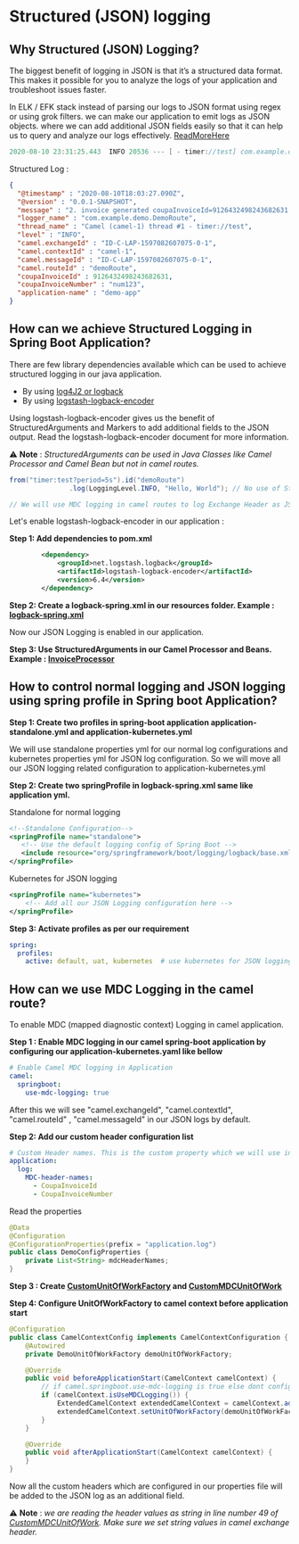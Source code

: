 # Structured (JSON) logging



##  Why Structured (JSON) Logging?

The biggest benefit of logging in JSON is that it’s a structured data format. This makes it possible for you to analyze the logs of your application and troubleshoot issues faster. 

In ELK / EFK stack instead of parsing our logs to JSON format using regex or using grok filters. we can make our application to emit logs as JSON objects. where we can add additional JSON fields easily so that it can help us to query and analyze our logs effectively.  [ReadMoreHere](https://www.elastic.co/blog/structured-logging-filebeat)

```verilog
2020-08-10 23:31:25.443  INFO 20536 --- [ - timer://test] com.example.demo.DemoRoute               : 2. invoice generated coupaInvoiceId=262877147957987637 and coupaInvoiceNumber=num123
```

Structured Log :

```Json
{
  "@timestamp" : "2020-08-10T18:03:27.090Z",
  "@version" : "0.0.1-SNAPSHOT",
  "message" : "2. invoice generated coupaInvoiceId=9126432498243682631 and coupaInvoiceNumber=num123",
  "logger_name" : "com.example.demo.DemoRoute",
  "thread_name" : "Camel (camel-1) thread #1 - timer://test",
  "level" : "INFO",
  "camel.exchangeId" : "ID-C-LAP-1597082607075-0-1",
  "camel.contextId" : "camel-1",
  "camel.messageId" : "ID-C-LAP-1597082607075-0-1",
  "camel.routeId" : "demoRoute",
  "coupaInvoiceId" : 9126432498243682631,
  "coupaInvoiceNumber" : "num123",
  "application-name" : "demo-app"
}
```





## How can we achieve Structured Logging in Spring Boot Application?

There are few library dependencies available which can be used to achieve structured logging in our java application.

- By using [log4J2 or logback ](https://www.baeldung.com/java-log-json-output)
- By using [logstash-logback-encoder](https://github.com/logstash/logstash-logback-encoder)

Using logstash-logback-encoder gives us the benefit of StructuredArguments and Markers to add additional fields to the JSON output. Read the logstash-logback-encoder document for more information.

:warning: **Note** : *StructuredArguments can be used in Java Classes like Camel Processor and Camel Bean but not in camel routes.*

```java
from("timer:test?period=5s").id("demoRoute")
               .log(LoggingLevel.INFO, "Hello, World"); // No use of StructuredArguments here.

// We will use MDC logging in camel routes to log Exchange Header as JSON fields.
```

Let's enable logstash-logback-encoder in our application :

**Step 1: Add dependencies to pom.xml**

```xml
		<dependency>
			<groupId>net.logstash.logback</groupId>
			<artifactId>logstash-logback-encoder</artifactId>
			<version>6.4</version>
		</dependency>
```

**Step 2: Create a logback-spring.xml in our resources folder. Example : [logback-spring.xml](src/main/resources/logback-spring.xml)**

Now our JSON Logging is enabled in our application.

**Step 3: Use StructuredArguments in our Camel Processor and Beans. Example : [InvoiceProcessor](src/main/java/com/example/demo/processor/InvoiceProcessor.java)**





## How to control normal logging and JSON logging using spring profile in Spring boot Application?

**Step 1: Create two profiles in spring-boot application application-standalone.yml and application-kubernetes.yml**

We will use standalone properties yml for our normal log configurations and kubernetes properties yml for JSON log configuration. So we will move all our JSON logging related configuration to application-kubernetes.yml

**Step 2: Create two springProfile in logback-spring.xml same like application yml.**

Standalone for normal logging

```xml
<!--Standalone Configuration-->
<springProfile name="standalone">
   <!-- Use the default logging config of Spring Boot -->
   <include resource="org/springframework/boot/logging/logback/base.xml"/>
</springProfile>
```

Kubernetes for JSON logging

```xml
<springProfile name="kubernetes">
    <!-- Add all our JSON Logging configuration here -->
</springProfile>
```

**Step 3: Activate profiles as per our requirement**

```yaml
spring:
  profiles:
    active: default, uat, kubernetes  # use kubernetes for JSON logging and standalone for normal logging
```





## How can we use MDC Logging in the camel route?

To enable MDC (mapped diagnostic context) Logging in camel application. 

**Step 1 : Enable MDC logging in our camel spring-boot application by configuring our application-kubernetes.yaml like bellow**

```yaml
# Enable Camel MDC logging in Application
camel:
  springboot:
    use-mdc-logging: true
```

After this we will see   "camel.exchangeId", "camel.contextId", "camel.routeId" , "camel.messageId" in our JSON logs by default.

**Step 2: Add our custom header configuration list** 

```yaml
# Custom Header names. This is the custom property which we will use in our configuration
application:
  log:
    MDC-header-names:
      - CoupaInvoiceId
      - CoupaInvoiceNumber
```

 Read the properties 

```java
@Data
@Configuration
@ConfigurationProperties(prefix = "application.log")
public class DemoConfigProperties {
    private List<String> mdcHeaderNames;
}
```

**Step 3 : Create   [CustomUnitOfWorkFactory](src/main/java/com/example/demo/config/mdc/DemoUnitOfWorkFactory.java) and [CustomMDCUnitOfWork](src/main/java/com/example/demo/config/mdc/DemoMDCUnitOfWork.java)**

**Step 4: Configure UnitOfWorkFactory to camel context before application start**

```java
@Configuration
public class CamelContextConfig implements CamelContextConfiguration {
    @Autowired
    private DemoUnitOfWorkFactory demoUnitOfWorkFactory;

    @Override
    public void beforeApplicationStart(CamelContext camelContext) {
        // if camel.springboot.use-mdc-logging is true else dont configure
        if (camelContext.isUseMDCLogging()) {
            ExtendedCamelContext extendedCamelContext = camelContext.adapt(ExtendedCamelContext.class);
            extendedCamelContext.setUnitOfWorkFactory(demoUnitOfWorkFactory);
        }
    }

    @Override
    public void afterApplicationStart(CamelContext camelContext) {
    }
}
```

Now all the custom headers which are configured in our properties file will be added to the JSON log as an additional field.

:warning: **Note** : *we are reading the header values as string in line number 49 of [CustomMDCUnitOfWork](src/main/java/com/example/demo/config/mdc/DemoMDCUnitOfWork.java). Make sure we set string values in camel exchange header.*